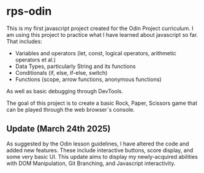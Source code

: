 # rps-odin
This is my first javascript project created for the Odin Project curriculum.
I am using this project to practice what I have learned about javascript so far.
That includes:
- Variables and operators (let, const, logical operators, arithmetic operators et al.)
- Data Types, particularly String and its functions
- Conditionals (if, else, if-else, switch)
- Functions (scope, arrow functions, anonymous functions)

As well as basic debugging through DevTools.

The goal of this project is to create a basic Rock, Paper, Scissors game that can be played through the web browser`s console.

## Update (March 24th 2025)
As suggested by the Odin lesson guidelines, I have altered the code and added new features.
These include interactive buttons, score display, and some very basic UI.
This update aims to display my newly-acquired abilities with DOM Manipulation, Git Branching, and Javascript interactivity.